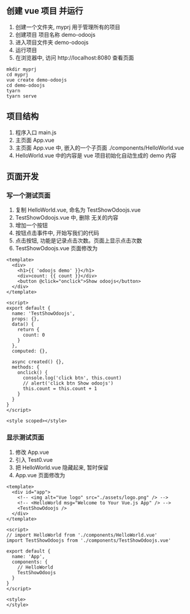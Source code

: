 ## 创建 vue 项目 并运行

1. 创建一个文件夹, myprj 用于管理所有的项目
2. 创建项目 项目名称 demo-odoojs
3. 进入项目文件夹 demo-odoojs
4. 运行项目
5. 在浏览器中, 访问 http://localhost:8080 查看页面

```
mkdir myprj
cd myprj
vue create demo-odoojs
cd demo-odoojs
tyarn
tyarn serve
```

## 项目结构

1. 程序入口 main.js
2. 主页面 App.vue
3. 主页面 App.vue 中, 嵌入的一个子页面 ./components/HelloWorld.vue
4. HelloWorld.vue 中的内容是 vue 项目初始化自动生成的 demo 内容

## 页面开发

### 写一个测试页面

1. 复制 HelloWorld.vue, 命名为 TestShowOdoojs.vue
2. TestShowOdoojs.vue 中, 删除 无关的内容
3. 增加一个按钮
4. 按钮点击事件中, 开始写我们的代码
5. 点击按钮, 功能是记录点击次数。页面上显示点击次数
6. TestShowOdoojs.vue 页面修改为

```
<template>
  <div>
    <h1>{{ 'odoojs demo' }}</h1>
    <div>count: {{ count }}</div>
    <button @click="onclick">Show odoojs</button>
  </div>
</template>

<script>
export default {
  name: 'TestShowOdoojs',
  props: {},
  data() {
    return {
      count: 0
    }
  },
  computed: {},

  async created() {},
  methods: {
    onclick() {
      console.log('click btn', this.count)
      // alert('click btn Show odoojs')
      this.count = this.count + 1
    }
  }
}
</script>

<style scoped></style>

```

### 显示测试页面

1. 修改 App.vue
2. 引入 Test0.vue
3. 把 HelloWorld.vue 隐藏起来, 暂时保留
4. App.vue 页面修改为

```
<template>
  <div id="app">
    <!-- <img alt="Vue logo" src="./assets/logo.png" /> -->
    <!-- <HelloWorld msg="Welcome to Your Vue.js App" /> -->
    <TestShowOdoojs />
  </div>
</template>

<script>
// import HelloWorld from './components/HelloWorld.vue'
import TestShowOdoojs from './components/TestShowOdoojs.vue'

export default {
  name: 'App',
  components: {
    // HelloWorld
    TestShowOdoojs
  }
}
</script>

<style>
</style>

```
